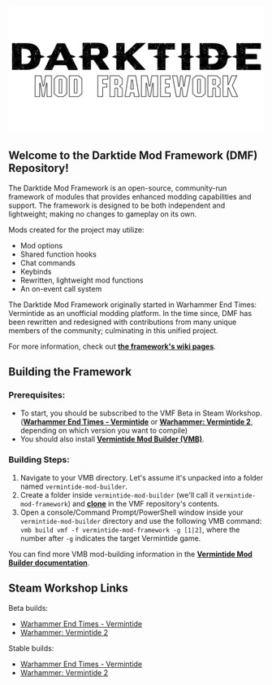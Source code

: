 <p align="center">
  <a href="#welcome-to-the-darktide-mod-framework-vmf-repository">
    <img
      alt="Darktide Mod Framework"
      src="./assets/dmf_logo_black.png"
      width="600"
    />
  </a>
</p>


## Welcome to the Darktide Mod Framework (DMF) Repository!

The Darktide Mod Framework is an open-source, community-run framework of modules that provides enhanced modding capabilities and support. The framework is designed to be both independent and lightweight; making no changes to gameplay on its own.

Mods created for the project may utilize:

* Mod options
* Shared function hooks
* Chat commands
* Keybinds
* Rewritten, lightweight mod functions
* An on-event call system

The Darktide Mod Framework originally started in Warhammer End Times: Vermintide as an unofficial modding platform. In the time since, DMF has been rewritten and redesigned with contributions from many unique members of the community; culminating in this unified project.

For more information, check out **[the framework's wiki pages](https://github.com/Darktide-Mod-Framework/Darktide-Mod-Framework/wiki)**.


## Building the Framework

### Prerequisites:

- To start, you should be subscribed to the VMF Beta in Steam Workshop. (**[Warhammer End Times - Vermintide](https://steamcommunity.com/sharedfiles/filedetails/?id=1500136933)** or **[Warhammer: Vermintide 2](https://steamcommunity.com/sharedfiles/filedetails/?id=1500112422)**, depending on which version you want to compile)
- You should also install **[Vermintide Mod Builder (VMB)](https://github.com/Vermintide-Mod-Framework/Vermintide-Mod-Framework/wiki/Get-Vermintide-Mod-Builder)**.


### Building Steps:

1. Navigate to your VMB directory. Let's assume it's unpacked into a folder named `vermintide-mod-builder`.
2. Create a folder inside `vermintide-mod-builder` (we'll call it `vermintide-mod-framework`) and **[clone](https://git-scm.com/docs/git-clone)** in the VMF repository's contents.
3. Open a console/Command Prompt/PowerShell window inside your `vermintide-mod-builder` directory and use the following VMB command: `vmb build vmf -f vermintide-mod-framework -g [1|2]`, where the number after `-g` indicates the target Vermintide game.


You can find more VMB mod-building information in the **[Vermintide Mod Builder documentation](https://github.com/Vermintide-Mod-Framework/Vermintide-Mod-Builder/blob/master/README.md)**.

## Steam Workshop Links

Beta builds:

  - [Warhammer End Times - Vermintide](https://steamcommunity.com/sharedfiles/filedetails/?id=1500136933)
  - [Warhammer: Vermintide 2](https://steamcommunity.com/sharedfiles/filedetails/?id=1500112422)

Stable builds:

  - [Warhammer End Times - Vermintide](https://steamcommunity.com/sharedfiles/filedetails/?id=1289946781)
  - [Warhammer: Vermintide 2](https://steamcommunity.com/sharedfiles/filedetails/?id=1369573612)

